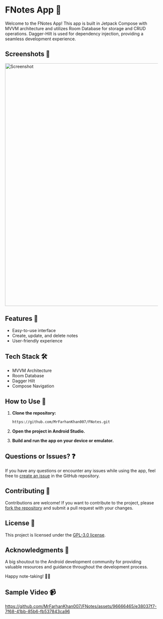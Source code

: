 # FNotes App 📝

Welcome to the FNotes App! This app is built in Jetpack Compose with MVVM architecture and utilizes Room Database for storage and CRUD operations. Dagger-Hilt is used for dependency injection, providing a seamless development experience.

## Screenshots 📸
<img src="https://shorturl.at/JMV05" alt="Screenshot" width="800">

## Features 🌟

- Easy-to-use interface
- Create, update, and delete notes
- User-friendly experience

## Tech Stack 🛠️

- MVVM Architecture
- Room Database
- Dagger Hilt
- Compose Navigation

## How to Use 🚀

1. **Clone the repository:**
   ```bash
   https://github.com/MrFarhanKhan007/FNotes.git
   ```

2. **Open the project in Android Studio.**

3. **Build and run the app on your device or emulator.**

## Questions or Issues? ❓

If you have any questions or encounter any issues while using the app, feel free to [create an issue](https://github.com/your-username/notes-app/issues) in the GitHub repository.

## Contributing 🤝

Contributions are welcome! If you want to contribute to the project, please [fork the repository](https://github.com/your-username/notes-app/fork) and submit a pull request with your changes.

## License 📜

This project is licensed under the [GPL-3.0 license](LICENSE).

## Acknowledgments 👏

A big shoutout to the Android development community for providing valuable resources and guidance throughout the development process.

Happy note-taking! 📝✨

## Sample Video 📹
https://github.com/MrFarhanKhan007/FNotes/assets/96666465/e38037f7-7f68-41bb-85b6-fb537843ca96
